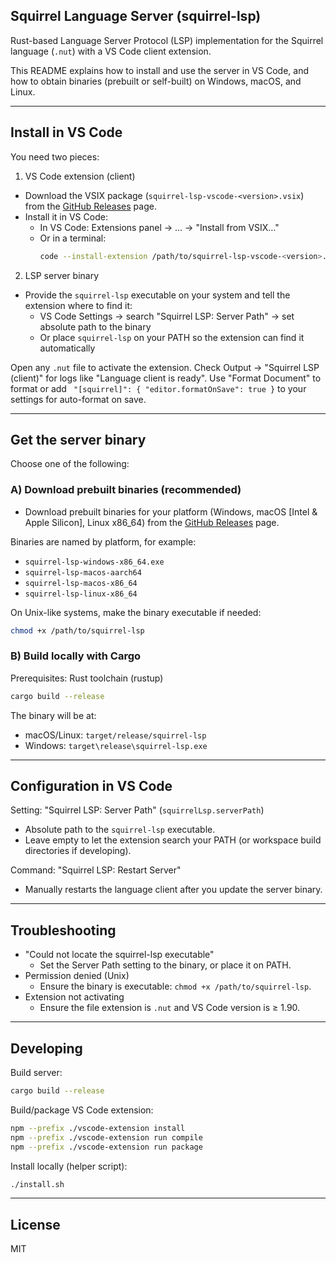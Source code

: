 ## Squirrel Language Server (squirrel-lsp)

Rust-based Language Server Protocol (LSP) implementation for the Squirrel language (`.nut`) with a VS Code client extension.

This README explains how to install and use the server in VS Code, and how to obtain binaries (prebuilt or self-built) on Windows, macOS, and Linux.

---

## Install in VS Code

You need two pieces:

1. VS Code extension (client)

- Download the VSIX package (`squirrel-lsp-vscode-<version>.vsix`) from the [GitHub Releases](https://github.com/mnshdw/squirrel-lsp/releases) page.
- Install it in VS Code:
  - In VS Code: Extensions panel → … → "Install from VSIX…"
  - Or in a terminal:
    ```bash
    code --install-extension /path/to/squirrel-lsp-vscode-<version>.vsix
    ```

2. LSP server binary

- Provide the `squirrel-lsp` executable on your system and tell the extension where to find it:
  - VS Code Settings → search "Squirrel LSP: Server Path" → set absolute path to the binary
  - Or place `squirrel-lsp` on your PATH so the extension can find it automatically

Open any `.nut` file to activate the extension. Check Output → "Squirrel LSP (client)" for logs like "Language client is ready". Use "Format Document" to format or add `
  "[squirrel]": {
    "editor.formatOnSave": true
  }` to your settings for auto-format on save.

---

## Get the server binary

Choose one of the following:

### A) Download prebuilt binaries (recommended)

- Download prebuilt binaries for your platform (Windows, macOS [Intel & Apple Silicon], Linux x86_64) from the [GitHub Releases](https://github.com/mnshdw/squirrel-lsp/releases) page.

Binaries are named by platform, for example:

- `squirrel-lsp-windows-x86_64.exe`
- `squirrel-lsp-macos-aarch64`
- `squirrel-lsp-macos-x86_64`
- `squirrel-lsp-linux-x86_64`

On Unix-like systems, make the binary executable if needed:

```bash
chmod +x /path/to/squirrel-lsp
```

### B) Build locally with Cargo

Prerequisites: Rust toolchain (rustup)

```bash
cargo build --release
```

The binary will be at:

- macOS/Linux: `target/release/squirrel-lsp`
- Windows: `target\release\squirrel-lsp.exe`

---

## Configuration in VS Code

Setting: "Squirrel LSP: Server Path" (`squirrelLsp.serverPath`)

- Absolute path to the `squirrel-lsp` executable.
- Leave empty to let the extension search your PATH (or workspace build directories if developing).

Command: "Squirrel LSP: Restart Server"

- Manually restarts the language client after you update the server binary.

---

## Troubleshooting

- "Could not locate the squirrel-lsp executable"
  - Set the Server Path setting to the binary, or place it on PATH.
- Permission denied (Unix)
  - Ensure the binary is executable: `chmod +x /path/to/squirrel-lsp`.
- Extension not activating
  - Ensure the file extension is `.nut` and VS Code version is ≥ 1.90.

---

## Developing

Build server:

```bash
cargo build --release
```

Build/package VS Code extension:

```bash
npm --prefix ./vscode-extension install
npm --prefix ./vscode-extension run compile
npm --prefix ./vscode-extension run package
```

Install locally (helper script):

```bash
./install.sh
```

---

## License

MIT
